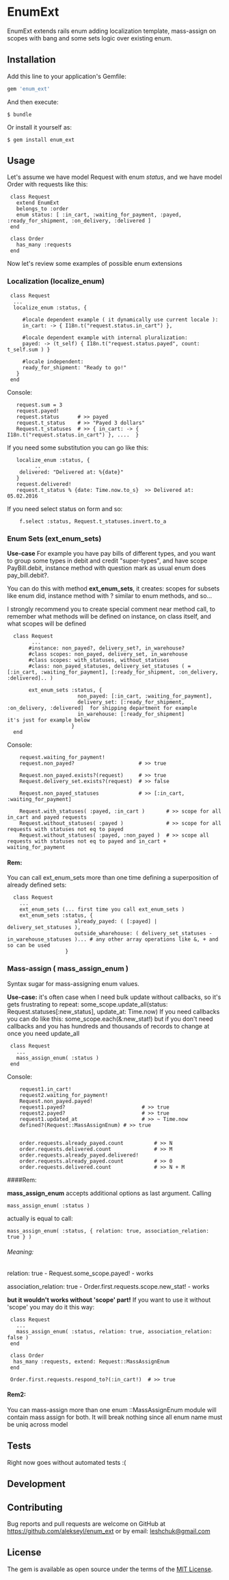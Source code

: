 # EnumExt

EnumExt extends rails enum adding localization template, mass-assign on scopes with bang and some sets logic over existing enum.

## Installation

Add this line to your application's Gemfile:

```ruby
gem 'enum_ext'
```

And then execute:

    $ bundle

Or install it yourself as:

    $ gem install enum_ext

## Usage

 Let's assume we have model Request with enum *status*, and we have model Order with requests like this:

     class Request
       extend EnumExt
       belongs_to :order
       enum status: [ :in_cart, :waiting_for_payment, :payed, :ready_for_shipment, :on_delivery, :delivered ]
     end

     class Order
       has_many :requests
     end

 Now let's review some examples of possible enum extensions

### Localization (localize_enum) 
  
     class Request
      ...
      localize_enum :status, {
    
         #locale dependent example ( it dynamically use current locale ):
         in_cart: -> { I18n.t("request.status.in_cart") },
    
         #locale dependent example with internal pluralization:
         payed: -> (t_self) { I18n.t("request.status.payed", count: t_self.sum ) }
    
         #locale independent:
         ready_for_shipment: "Ready to go!" 
       }
     end

Console:

       request.sum = 3
       request.payed!
       request.status      # >> payed
       request.t_status    # >> "Payed 3 dollars"
       Request.t_statuses  # >> { in_cart: -> { I18n.t("request.status.in_cart") }, ....  }

If you need some substitution you can go like this:

       localize_enum :status, {
             ..
        delivered: "Delivered at: %{date}"
       }
       request.delivered!
       request.t_status % {date: Time.now.to_s}  >> Delivered at: 05.02.2016

If you need select status on form and so:
    
        f.select :status, Request.t_statuses.invert.to_a


### Enum Sets (ext_enum_sets)
 
 **Use-case** For example you have pay bills of different types, and you want to group some types in debit and credit "super-types", and have scope PayBill.debit, instance method with question mark as usual enum does pay_bill.debit?.
 
 You can do this with method **ext_enum_sets**, it creates: scopes for subsets like enum did, instance method with ? similar to enum methods, and so...
 
 I strongly recommend you to create special comment near method call, to remember what methods will be defined on instance, on class itself, and what scopes will be defined
  
      class Request
            ...
           #instance: non_payed?, delivery_set?, in_warehouse?
           #class scopes: non_payed, delivery_set, in_warehouse
           #class scopes: with_statuses, without_statuses
           #class: non_payed_statuses, delivery_set_statuses ( = [:in_cart, :waiting_for_payment], [:ready_for_shipment, :on_delivery, :delivered].. )
           
           ext_enum_sets :status, {
                           non_payed: [:in_cart, :waiting_for_payment],
                           delivery_set: [:ready_for_shipment, :on_delivery, :delivered]  for shipping department for example
                           in_warehouse: [:ready_for_shipment]                            it's just for example below
                         }
      end

Console:

        request.waiting_for_payment!
        request.non_payed?                     # >> true
        
        Request.non_payed.exists?(request)     # >> true
        Request.delivery_set.exists?(request)  # >> false
        
        Request.non_payed_statuses             # >> [:in_cart, :waiting_for_payment]
        
        Request.with_statuses( :payed, :in_cart )       # >> scope for all in_cart and payed requests
        Request.without_statuses( :payed )              # >> scope for all requests with statuses not eq to payed
        Request.without_statuses( :payed, :non_payed )  # >> scope all requests with statuses not eq to payed and in_cart + waiting_for_payment


#### Rem:

You can call ext_enum_sets more than one time defining a superposition of already defined sets:

      class Request
        ...
        ext_enum_sets (... first time you call ext_enum_sets )
        ext_enum_sets :status, {
                          already_payed: ( [:payed] | delivery_set_statuses ),
                          outside_wharehouse: ( delivery_set_statuses - in_warehouse_statuses )... # any other array operations like &, + and so can be used
                       }

### Mass-assign ( mass_assign_enum )
 
 Syntax sugar for mass-assigning enum values. 
 
 **Use-case:** it's often case when I need bulk update without callbacks, so it's gets frustrating to repeat: some_scope.update_all(status: Request.statuses[:new_status], update_at: Time.now)
 If you need callbacks you can do like this: some_scope.each(&:new_stat!) but if you don't need callbacks and you has hundreds and thousands of records to change at once you need update_all

     class Request
       ...
       mass_assign_enum( :status )
     end

 Console:
 
        request1.in_cart!
        request2.waiting_for_payment!
        Request.non_payed.payed!
        request1.payed?                         # >> true
        request2.payed?                         # >> true
        request1.updated_at                     # >> ~ Time.now
        defined?(Request::MassAssignEnum) # >> true
        
        
        order.requests.already_payed.count          # >> N
        order.requests.delivered.count              # >> M
        order.requests.already_payed.delivered!
        order.requests.already_payed.count          # >> 0
        order.requests.delivered.count              # >> N + M


####Rem:

 **mass_assign_enum** accepts additional options as last argument. Calling  
 
    mass_assign_enum( :status ) 
 
 actually is equal to call:
  
    mass_assign_enum( :status, { relation: true, association_relation: true } )

###### Meaning:

 relation: true - Request.some_scope.payed! - works

 association_relation: true - Order.first.requests.scope.new_stat! - works
 
 **but it wouldn't works without 'scope' part!** If you want to use it without 'scope' you may do it this way:
 
     class Request
       ...
       mass_assign_enum( :status, relation: true, association_relation: false )
     end

     class Order
      has_many :requests, extend: Request::MassAssignEnum
     end
    
     Order.first.requests.respond_to?(:in_cart!)  # >> true

#### Rem2:
 You can mass-assign more than one enum ::MassAssignEnum module will contain mass assign for both. It will break nothing since all enum name must be uniq across model

## Tests
 Right now goes without automated tests :(
 
## Development


## Contributing

Bug reports and pull requests are welcome on GitHub at https://github.com/alekseyl/enum_ext or by email: leshchuk@gmail.com


## License

The gem is available as open source under the terms of the [MIT License](http://opensource.org/licenses/MIT).

